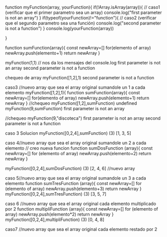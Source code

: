 function myFunction(array, yourFunction){
    if(!Array.isArray(array)){ // caso1 (verificar que el primer parametro sea un array)
   console.log("first parameter is not an array")
    }
    if(typeof(yourFunction)!="function"){ // caso2 (verificar que el segundo parametro sea una función)
        console.log("second parameter is not a function")
    }
    console.log(yourFunction(array))
    
}

function sumFunction(array){
 const newArray=[] 
    for(elemento of array) newArray.push(elemento+1)
 return newArray 
}

myFunction(1,1) // nos da los mensajes del console.log
first parameter is not an array
second parameter is not a function

chequeo de array
myFunction([1,2],1)
second parameter is not a function
 
 caso3 //nuevo array que sea el array original sumandole un 1 a cada elemento
 myFunction([1,2],1){
function sumFunction(array){
 const newArray=[] 
    for(elemento of array) newArray.push(elemento+1)
 return newArray 
}
//chequeo
myFunction([1,2],sumFunction)
undefined
myFunction(9,sumFunction)
 first parameter is not an array

//chequeo 
myFunction(9,"discoteca")
 first parameter is not an array
 second parameter is not a function

 caso 3 Solucion
 myFunction([0,2,4],sumFunction)
(3) [1, 3, 5]

caso 4//nuevo array que sea el array original sumandole un 2 a cada elemento
// creo nueva funcion
function sumDosFunction (array){
    const newArray=[]
        for (elemento of array) newArray.push(elemento+2)
    return newArray
}

myFunction([0,2,4],sumDosFunction)
(3) [2, 4, 6] //nuevo array

caso 5//nuevo array que sea el array original sumandole un 3 a cada elemento
function sumTresFunction (array){
    const newArray=[]
        for (elemento of array) newArray.push(elemento+3)
    return newArray
}
myFunction([0,2,4],sumTresFunction)
(3) [3, 5, 7]

caso 6 //nuevo array que sea el array original cada elemento multiplicado por 2
function multipliFunction (array){
    const newArray=[]
        for (elemento of array) newArray.push(elemento*2)
    return newArray
}
myFunction([0,2,4],multipliFunction)
(3) [0, 4, 8]

caso7 //nuevo array que sea el array original cada elemento restado por 2

